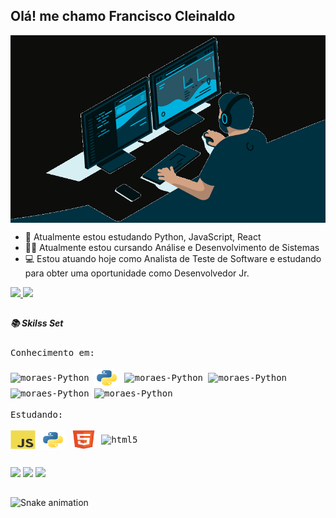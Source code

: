 ## Olá! me chamo Francisco Cleinaldo

<p align="center">
<a target="_blank" rel="noopener noreferrer" href="https://raw.githubusercontent.com/Potential17/Potential17/master/user%20(2).gif"><img align="center" src="https://raw.githubusercontent.com/Potential17/Potential17/master/user%20(2).gif" height="300px" style="max-width: 100%;"></a>
</p>








- 🌱 Atualmente estou estudando Python, JavaScript, React
- 👨‍🎓 Atualmente estou cursando Análise e Desenvolvimento de Sistemas 
- 💻 Estou atuando hoje como Analista de Teste de Software e estudando para obter uma oportunidade
     como Desenvolvedor Jr.  

<div>

<div style="display: inline_block;">
  <a href="https://github.com/moraesclei">
  <img height="150em" src="https://github-readme-stats.vercel.app/api?username=moraesclei&show_icons=true&theme=gotham&include_all_commits=true&count_private=true"/>
  <img height="150em" src="https://github-readme-stats.vercel.app/api/top-langs/?username=moraesclei&layout=compact&langs_count=7&theme=gotham"/>
  </a> 
</div>
  
  ##
   ##### 📚 Skilss Set
  
<kbd align="center">
  <kbd>Conhecimento em:</kbd>
  <br />
  <br />
  <img align="center" alt="moraes-Python" height="30" width="40" 
  src="https://cdn.jsdelivr.net/gh/devicons/devicon/icons/pycharm/pycharm-original.svg" />
  <img align="center" alt="moraes-Python" height="30" width="40" 
  src="https://raw.githubusercontent.com/devicons/devicon/master/icons/python/python-original.svg">
  <img align="center" alt="moraes-Python" height="30" width="40" 
  src="https://cdn.jsdelivr.net/gh/devicons/devicon/icons/intellij/intellij-original.svg" />
  <img align="center" alt="moraes-Python" height="30" width="40" 
  src="https://cdn.jsdelivr.net/gh/devicons/devicon/icons/gradle/gradle-plain.svg" />
  <img align="center" alt="moraes-Python" height="30" width="40" 
  src="https://cdn.jsdelivr.net/gh/devicons/devicon/icons/java/java-original.svg" />
  <img align="center" alt="moraes-Python" height="30" width="40" 
  src="https://cdn.jsdelivr.net/gh/devicons/devicon/icons/html5/html5-original.svg" />
<br />
<br />
</kbd>
<kbd align="center">
<kbd>Estudando:</kbd> 
  <br />
  <br />
      <img align="center" title="javascript" alt="javascript" height="30" width="40" 
      src="https://raw.githubusercontent.com/devicons/devicon/master/icons/javascript/javascript-original.svg">
      <img align="center" title="javascript" alt="javascript" height="30" width="40"
      src="https://raw.githubusercontent.com/devicons/devicon/master/icons/python/python-original.svg">
      <img align="center" title="html5" alt="html5" height="30" width="40"
      src="https://raw.githubusercontent.com/devicons/devicon/master/icons/html5/html5-original.svg">
     <img align="center" title="html5" alt="html5" height="30" width="40"
      src="https://cdn.jsdelivr.net/gh/devicons/devicon/icons/php/php-original.svg">
  
  </div>
  
  ##
  
  <div>
    <a href="https://instagram.com/cleinaldomoraes" target="_blank"><img src="https://img.shields.io/badge/-Instagram-%23E4405F?style=for-the-badge&logo=instagram&logoColor=white" target="_blank"></a>
    <a href = "mailto:moraesclei@gmail.com"><img src="https://img.shields.io/badge/-Gmail-%23333?style=for-the-badge&logo=gmail&logoColor=white" target="_blank"></a>
    <a href="https://www.linkedin.com/in/cleinaldo-moraes" target="_blank"><img src="https://img.shields.io/badge/-LinkedIn-%230077B5?style=for-the-badge&logo=linkedin&logoColor=white" target="_blank"></a>
  
 </div>

  ##
  
  ![Snake animation](https://github.com/moraesclei/moraesclei/blob/output/github-contribution-grid-snake.svg)



 
  
  
  
  
  
  
  
  

